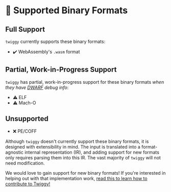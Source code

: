 # 🔎 Supported Binary Formats

## Full Support

`twiggy` currently supports these binary formats:

* ✔️ WebAssembly's `.wasm` format

## Partial, Work-in-Progress Support

`twiggy` has partial, work-in-progress support for these binary formats *when
they have [DWARF][dwarf] debug info*:

* ⚠ ELF
* ⚠ Mach-O

## Unsupported

* ❌ PE/COFF

Although `twiggy` doesn't currently support these binary formats, it is designed
with extensibility in mind. The input is translated into a format-agnostic
internal representation (IR), and adding support for new formats only requires
parsing them into this IR. The vast majority of `twiggy` will not need
modification.

We would love to gain support for new binary formats! If you're interested in
helping out with that implementation work, [read this to learn how to contribute
to Twiggy!](./contributing/index.html)

[dwarf]: http://dwarfstd.org/
